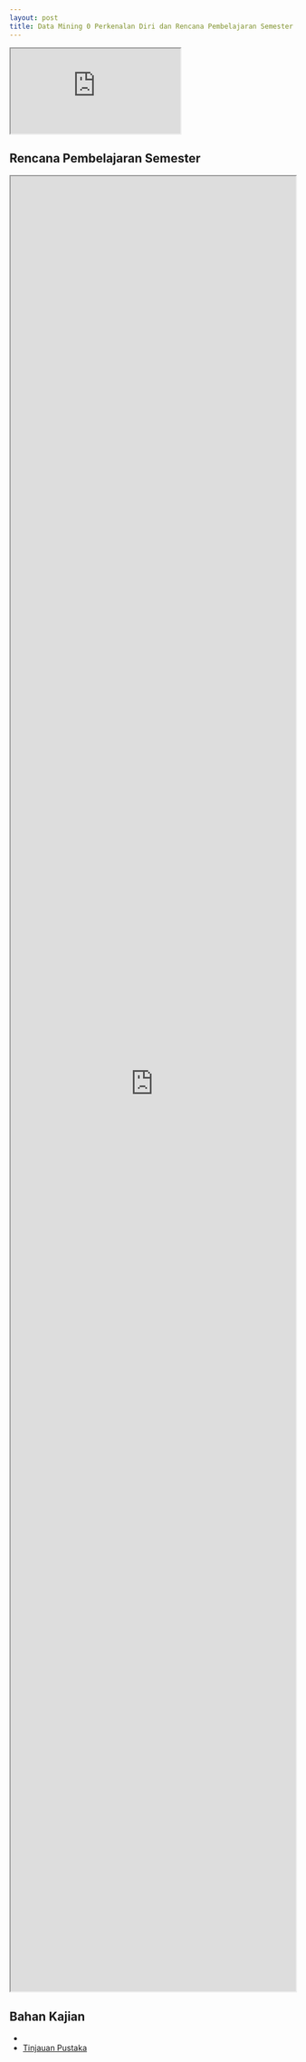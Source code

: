 ```yaml
---
layout: post
title: Data Mining 0 Perkenalan Diri dan Rencana Pembelajaran Semester
---
```


<div class="video-container">
	<iframe src="https://0fajarpurnama0.github.io/cv" title="curriculum vitae"></iframe>
</div>

<h2>Rencana Pembelajaran Semester</h2>
<iframe style="width: 100%; height: 80vh;" src="https://docs.google.com/document/d/e/2PACX-1vS6dg7aFLlG-HXW2hyZjEFo7wUkr5sObGbPRVhuQNvSNY3O1pi2A0MFQpxSloNMo-SbkHECk5WQmqZP/pub?embedded=true"></iframe>

<h2>Bahan Kajian</h2>
<ul>
	<li><a href="materi1"></a></li>
	<li><a href="reference">Tinjauan Pustaka</li>
</ul>

